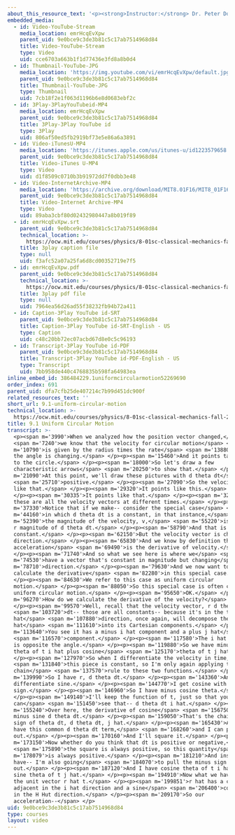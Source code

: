 ```yaml
---
about_this_resource_text: '<p><strong>Instructor:</strong> Dr. Peter Dourmashkin</p>'
embedded_media:
  - id: Video-YouTube-Stream
    media_location: emrHcqEvXpw
    parent_uid: 9e0bce9c3de3b81c5c17ab7514968d84
    title: Video-YouTube-Stream
    type: Video
    uid: cce6703a663b1f1d77436e3fd8a8b0d4
  - id: Thumbnail-YouTube-JPG
    media_location: 'https://img.youtube.com/vi/emrHcqEvXpw/default.jpg'
    parent_uid: 9e0bce9c3de3b81c5c17ab7514968d84
    title: Thumbnail-YouTube-JPG
    type: Thumbnail
    uid: 7cb18f2e1f063d1196b6e8d0683ebf2c
  - id: 3Play-3PlayYouTubeid-MP4
    media_location: emrHcqEvXpw
    parent_uid: 9e0bce9c3de3b81c5c17ab7514968d84
    title: 3Play-3Play YouTube id
    type: 3Play
    uid: 806af50ed5fb2919bf73e5e86a6a3891
  - id: Video-iTunesU-MP4
    media_location: 'https://itunes.apple.com/us/itunes-u/id1223579658'
    parent_uid: 9e0bce9c3de3b81c5c17ab7514968d84
    title: Video-iTunes U-MP4
    type: Video
    uid: d1f8509c0710b3b91972dd7f0dbb3e48
  - id: Video-InternetArchive-MP4
    media_location: 'https://archive.org/download/MIT8.01F16/MIT8_01F16_L09v01_360p.mp4'
    parent_uid: 9e0bce9c3de3b81c5c17ab7514968d84
    title: Video-Internet Archive-MP4
    type: Video
    uid: 89aba3cbf80d02432980447a8b019f89
  - id: emrHcqEvXpw.srt
    parent_uid: 9e0bce9c3de3b81c5c17ab7514968d84
    technical_location: >-
      https://ocw.mit.edu/courses/physics/8-01sc-classical-mechanics-fall-2016/week-3-circular-motion/9.1-uniform-circular-motion/9.1-uniform-circular-motion/emrHcqEvXpw.srt
    title: 3play caption file
    type: null
    uid: f3afc52a07a25fa6d8cd00352719e7f5
  - id: emrHcqEvXpw.pdf
    parent_uid: 9e0bce9c3de3b81c5c17ab7514968d84
    technical_location: >-
      https://ocw.mit.edu/courses/physics/8-01sc-classical-mechanics-fall-2016/week-3-circular-motion/9.1-uniform-circular-motion/9.1-uniform-circular-motion/emrHcqEvXpw.pdf
    title: 3play pdf file
    type: null
    uid: 7964ea56d26ad55f38232fb94b72a411
  - id: Caption-3Play YouTube id-SRT
    parent_uid: 9e0bce9c3de3b81c5c17ab7514968d84
    title: Caption-3Play YouTube id-SRT-English - US
    type: Caption
    uid: c48c20bb72ec07acbd67d8e0c5c96193
  - id: Transcript-3Play YouTube id-PDF
    parent_uid: 9e0bce9c3de3b81c5c17ab7514968d84
    title: Transcript-3Play YouTube id-PDF-English - US
    type: Transcript
    uid: 7bb958de440c4768835b598fa64983ea
inline_embed_id: 386484229.1uniformcircularmotion52269690
order_index: 691
parent_uid: dfa7cfb25de407214c7b99d451dc900f
related_resources_text: ''
short_url: 9.1-uniform-circular-motion
technical_location: >-
  https://ocw.mit.edu/courses/physics/8-01sc-classical-mechanics-fall-2016/week-3-circular-motion/9.1-uniform-circular-motion/9.1-uniform-circular-motion
title: 9.1 Uniform Circular Motion
transcript: >-
  <p><span m='3990'>When we analyzed how the position vector changed,</span>
  <span m='7240'>we know that the velocity for circular motion</span> <span
  m='10790'>is given by the radius times the rate</span> <span m='13880'>that
  the angle is changing.</span> </p><p><span m='15460'>And it points tangential
  to the circle.</span> </p><p><span m='18000'>So let's draw a few
  characteristic arrows</span> <span m='20250'>to show that.</span> </p><p><span
  m='21090'>At this point, we'll draw these pictures with d theta dt</span>
  <span m='25710'>positive.</span> </p><p><span m='27090'>So the velocity points
  like that.</span> </p><p><span m='29320'>It points like this.</span>
  </p><p><span m='30335'>It points like that.</span> </p><p><span m='32400'>And
  these are all the velocity vectors at different times.</span> </p><p><span
  m='37330'>Notice that if we make-- consider the special case</span> <span
  m='44160'>in which d theta dt is a constant, in that instance,</span> <span
  m='52390'>the magnitude of the velocity, v,</span> <span m='55220'>is given by
  r magnitude of d theta dt.</span> </p><p><span m='58790'>And that is also a
  constant.</span> </p><p><span m='62150'>But the velocity vector is changing
  direction.</span> </p><p><span m='65830'>And we know by definition that the
  acceleration</span> <span m='69490'>is the derivative of velocity.</span>
  </p><p><span m='71740'>And so what we see here is where we</span> <span
  m='74530'>have a vector that's constant in magnitude but changing</span> <span
  m='78710'>direction.</span> </p><p><span m='79630'>And we now want to
  calculate the derivative</span> <span m='82280'>in this special case.</span>
  </p><p><span m='84630'>We refer to this case as uniform circular
  motion.</span> </p><p><span m='88050'>So this special case is often called
  uniform circular motion.</span> </p><p><span m='95650'>OK.</span> </p><p><span
  m='96270'>How do we calculate the derivative of the velocity?</span>
  </p><p><span m='99570'>Well, recall that the velocity vector, r d theta</span>
  <span m='103720'>dt-- those are all constants-- because it's in the theta
  hat</span> <span m='107880'>direction, once again, will decompose theta
  hat</span> <span m='111610'>into its Cartesian components.</span> </p><p><span
  m='113640'>You see it has a minus i hat component and a plus j hat</span>
  <span m='116570'>component.</span> </p><p><span m='117580'>The i hat component
  is opposite the angle.</span> </p><p><span m='119880'>So we have minus sine
  theta of t i hat plus cosine</span> <span m='125170'>theta of t j hat.</span>
  </p><p><span m='127970'>So when I differentiate the velocity in time,</span>
  <span m='131840'>this piece is constant, so I'm only again applying the
  chain</span> <span m='137570'>rule to these two functions.</span> </p><p><span
  m='139990'>So I have r, d theta dt.</span> </p><p><span m='143360'>And I
  differentiate sine.</span> </p><p><span m='144770'>I get cosine with a minus
  sign.</span> </p><p><span m='146960'>So I have minus cosine theta.</span>
  </p><p><span m='149140'>I'll keep the function of t, just so that you
  can</span> <span m='151450'>see that-- d theta dt i hat.</span> </p><p><span
  m='155240'>Over here, the derivative of cosine</span> <span m='156750'>is
  minus sine d theta dt.</span> </p><p><span m='159050'>That's the chain rule--
  sign of theta dt, d theta dt, j hat.</span> </p><p><span m='165430'>And now I
  have this common d theta dt term,</span> <span m='168260'>and I can pull it
  out.</span> </p><p><span m='170160'>And I'll square it.</span> </p><p><span
  m='173150'>Now whether do you think that dt is positive or negative,</span>
  <span m='175890'>the square is always positive, so this quantity</span> <span
  m='178079'>is always positive.</span> </p><p><span m='181210'>And inside I
  have-- I'm also going</span> <span m='184070'>to pull the minus sign
  out.</span> </p><p><span m='187120'>And I have cosine theta of t i hat plus
  sine theta of t j hat.</span> </p><p><span m='194910'>Now what we have here is
  the unit vector r hat t.</span> </p><p><span m='199851'>r hat has a cosine
  adjacent in the i hat direction and a sine</span> <span m='206400'>component
  in the H Hut direction.</span> </p><p><span m='209170'>So our
  acceleration--</span> </p>
uid: 9e0bce9c3de3b81c5c17ab7514968d84
type: courses
layout: video
---
```

